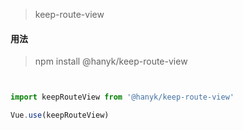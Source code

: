  
> keep-route-view

#### 用法

>npm install @hanyk/keep-route-view 

```javascript


import keepRouteView from '@hanyk/keep-route-view'

Vue.use(keepRouteView)
```
 
